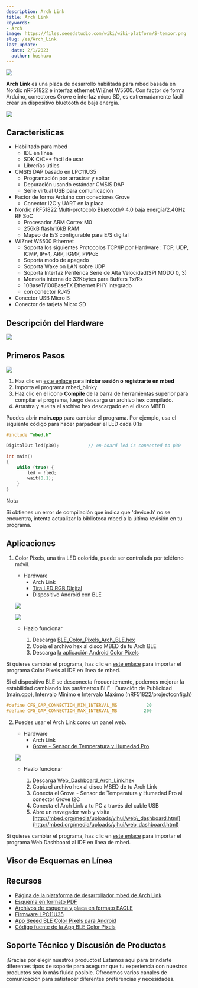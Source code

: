 ```yaml
---
description: Arch Link
title: Arch Link
keywords:
- Arch
image: https://files.seeedstudio.com/wiki/wiki-platform/S-tempor.png
slug: /es/Arch_Link
last_update:
  date: 2/1/2023
  author: hushuxu
---
```


![](https://files.seeedstudio.com/wiki/Arch_Link/img/1020800061.jpg)

**Arch Link** es una placa de desarrollo habilitada para mbed basada en Nordic nRF51822 e interfaz ethernet WIZnet W5500. Con factor de forma Arduino, conectores Grove e interfaz micro SD, es extremadamente fácil crear un dispositivo bluetooth de baja energía.

[![](https://files.seeedstudio.com/wiki/common/Get_One_Now_Banner.png)](https://www.seeedstudio.com/Arch-Link-p-2511.html)

Características
--------

- Habilitado para mbed
  - IDE en línea
  - SDK C/C++ fácil de usar
  - Librerías útiles
- CMSIS DAP basado en LPC11U35
  - Programación por arrastrar y soltar
  - Depuración usando estándar CMSIS DAP
  - Serie virtual USB para comunicación
- Factor de forma Arduino con conectores Grove
  - Conector I2C y UART en la placa
- Nordic nRF51822 Multi-protocolo Bluetooth® 4.0 baja energía/2.4GHz RF SoC
  - Procesador ARM Cortex M0
  - 256kB flash/16kB RAM
  - Mapeo de E/S configurable para E/S digital
- WIZnet W5500 Ethernet
  - Soporta los siguientes Protocolos TCP/IP por Hardware : TCP, UDP, ICMP, IPv4, ARP, IGMP, PPPoE
  - Soporta modo de apagado
  - Soporta Wake on LAN sobre UDP
  - Soporta Interfaz Periférica Serie de Alta Velocidad(SPI MODO 0, 3)
  - Memoria interna de 32Kbytes para Buffers Tx/Rx
  - 10BaseT/100BaseTX Ethernet PHY integrado
  - con conector RJ45
- Conector USB Micro B
- Conector de tarjeta Micro SD

Descripción del Hardware
------

![](https://files.seeedstudio.com/wiki/Arch_Link/img/Arch_link_pinout.png)

Primeros Pasos
-----------

![](https://files.seeedstudio.com/wiki/Arch_Link/img/Get_started_with_mbed.png)

1. Haz clic en [este enlace](https://developer.mbed.org/compiler/#import:/teams/mbed/code/mbed_blinky/;platform:Seeed-Arch-BLE) para **iniciar sesión o registrarte en mbed**
2. Importa el programa mbed\_blinky
3. Haz clic en el icono **Compile** de la barra de herramientas superior para compilar el programa, luego descarga un archivo hex compilado.
4. Arrastra y suelta el archivo hex descargado en el disco MBED

Puedes abrir **main.cpp** para cambiar el programa. Por ejemplo, usa el siguiente código para hacer parpadear el LED cada 0.1s

```cpp
#include "mbed.h"

DigitalOut led(p30);           // on-board led is connected to p30

int main()
{
    while (true) {
        led = !led;
        wait(0.1);
    }
}
```

<div class="admonition note">
<p class="admonition-title">Nota</p>
<p>Si obtienes un error de compilación que indica que 'device.h' no se encuentra, intenta actualizar la biblioteca mbed a la última revisión en tu programa.</p>
</div>

Aplicaciones
------------

1. Color Pixels, una tira LED colorida, puede ser controlada por teléfono móvil.

    - Hardware
        - Arch Link
        - [Tira LED RGB Digital](https://www.seeedstudio.com/depot/Digital-RGB-LED-FlexiStrip-30-LED-1-Meter-p-1665.html)
        - Dispositivo Android con BLE

    ![](https://files.seeedstudio.com/wiki/Arch_Link/img/Ble_color_pixels_bb.png)

    ![](https://files.seeedstudio.com/wiki/Arch_Link/img/Color_pixels_app.png)

    - Hazlo funcionar

        1. Descarga [BLE\_Color\_Pixels\_Arch\_BLE.hex](http://tangram.qiniudn.com/BLE_Color_Pixels_ARCH_BLE.hex)
        2. Copia el archivo hex al disco MBED de tu Arch BLE
        3. Descarga [la aplicación Android Color Pixels](http://tangram.qiniudn.com/seeed_ble_color_pixels.apk)

Si quieres cambiar el programa, haz clic en [este enlace](https://mbed.org/compiler/#import:/teams/Seeed/code/BLE_Color_Pixels/;platform:Seeed-Arch-BLE) para importar el programa Color Pixels al IDE en línea de mbed.

Si el dispositivo BLE se desconecta frecuentemente, podemos mejorar la estabilidad cambiando los parámetros BLE - Duración de Publicidad (main.cpp), Intervalo Mínimo e Intervalo Máximo (nRF51822/projectconfig.h)

```cpp
#define CFG_GAP_CONNECTION_MIN_INTERVAL_MS           20                     /**< Minimum acceptable connection interval */
#define CFG_GAP_CONNECTION_MAX_INTERVAL_MS          200                     /**< Maximum acceptable connection interval */
```

2. Puedes usar el Arch Link como un panel web.

    - Hardware
        - Arch Link
        - [Grove - Sensor de Temperatura y Humedad Pro](https://www.seeedstudio.com/depot/Grove-TemperatureHumidity-Sensor-Pro-p-838.html)

    ![](https://files.seeedstudio.com/wiki/Arch_Link/img/Web_dashboard_bb.png)

    - Hazlo funcionar

        1. Descarga [Web\_Dashboard\_Arch\_Link.hex](http://tangram.qiniudn.com/Web_Dashboard_Arch_Link.hex)
        2. Copia el archivo hex al disco MBED de tu Arch Link
        3. Conecta el Grove - Sensor de Temperatura y Humedad Pro al conector Grove I2C
        4. Conecta el Arch Link a tu PC a través del cable USB
        5. Abre un navegador web y visita [http://mbed.org/media/uploads/yihui/web\_dashboard.html](http://mbed.org/media/uploads/yihui/web_dashboard.html)

Si quieres cambiar el programa, haz clic en [este enlace](https://mbed.org/compiler/#import:/teams/Seeed/code/Web_Dashboard/;platform:Seeed-Arch-Link) para importar el programa Web Dashboard al IDE en línea de mbed.

## Visor de Esquemas en Línea

<div class="altium-ecad-viewer" data-project-src="https://files.seeedstudio.com/wiki/Arch_Link/res/Arch_Link_v1.0_Eagle.zip" style={{borderRadius: '0px 0px 4px 4px', height: 500, borderStyle: 'solid', borderWidth: 1, borderColor: 'rgb(241, 241, 241)', overflow: 'hidden', maxWidth: 1280, maxHeight: 700, boxSizing: 'border-box'}}>
</div>

Recursos
--------

-   [Página de la plataforma de desarrollador mbed de Arch Link](https://developer.mbed.org/platforms/Seeed-Arch-Link/)
-   [Esquema en formato PDF](https://files.seeedstudio.com/wiki/Arch_Link/res/Arch_Link_v1.0_pdf.pdf)
-   [Archivos de esquema y placa en formato EAGLE](https://files.seeedstudio.com/wiki/Arch_Link/res/Arch_Link_v1.0_Eagle.zip)
-   [Firmware LPC11U35](https://files.seeedstudio.com/wiki/Arch_Link/res/Lpc11u35_nrf51822_if_mbed.bin.zip)
-   [App Seeed BLE Color Pixels para Android](http://tangram.qiniudn.com/seeed_ble_color_pixels.apk)
-   [Código fuente de la App BLE Color Pixels](https://github.com/Seeed-Studio/ble_color_pixels)

<!-- Este archivo Markdown fue creado desde https://www.seeedstudio.com/wiki/Arch_Link -->

## Soporte Técnico y Discusión de Productos

¡Gracias por elegir nuestros productos! Estamos aquí para brindarte diferentes tipos de soporte para asegurar que tu experiencia con nuestros productos sea lo más fluida posible. Ofrecemos varios canales de comunicación para satisfacer diferentes preferencias y necesidades.

<div class="button_tech_support_container">
<a href="https://forum.seeedstudio.com/" class="button_forum"></a> 
<a href="https://www.seeedstudio.com/contacts" class="button_email"></a>
</div>

<div class="button_tech_support_container">
<a href="https://discord.gg/eWkprNDMU7" class="button_discord"></a> 
<a href="https://github.com/Seeed-Studio/wiki-documents/discussions/69" class="button_discussion"></a>
</div>

